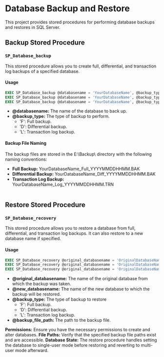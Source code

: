 # Database Backup and Restore

This project provides stored procedures for performing database backups and restores in SQL Server. 

## Backup Stored Procedure

### `SP_Database_backup`

This stored procedure allows you to create full, differential, and transaction log backups of a specified database.

#### Usage

```sql
EXEC SP_Database_backup @databasename = 'YourDatabaseName', @backup_type = 'F';
EXEC SP_Database_backup @databasename = 'YourDatabaseName', @backup_type = 'D';
EXEC SP_Database_backup @databasename = 'YourDatabaseName', @backup_type = 'L';
```
- **@databasename:** The name of the database to back up. <br>
- **@backup_type:** The type of backup to perform. <br>
  - 'F': Full backup. <br>
  - 'D': Differential backup. <br>
  - 'L': Transaction log backup. <br>

#### Backup File Naming
The backup files are stored in the E:\Backup\ directory with the following naming conventions:

- **Full Backup:** YourDatabaseName_Full_YYYYMMDDHHMM.BAK
- **Differential Backup:** YourDatabaseName_Diff_YYYYMMDDHHMM.BAK
- **Transaction Log Backup:** YourDatabaseName_Log_YYYYMMDDHHMM.TRN <br> <br>


## Restore Stored Procedure

### `SP_Database_recovery`

This stored procedure allows you to restore a database from full, differential, and transaction log backups. It can also restore to a new database name if specified.
#### Usage

```sql
EXEC SP_Database_recovery @original_databasename = 'OriginalDatabaseName', @new_databasename = 'NewDatabaseName', @backup_type = 'F', @backup_file_path = 'Path\OriginalDatabaseNameYYYYMMDDHHMM.BAK';<br>
EXEC SP_Database_recovery @original_databasename = 'OriginalDatabaseName', @new_databasename = 'NewDatabaseName', @backup_type = 'D', @backup_file_path = 'Path\OriginalDatabaseName_Diff_YYYYMMDDHHMM.BAK';<br>
EXEC SP_Database_recovery @original_databasename = 'OriginalDatabaseName', @new_databasename = 'NewDatabaseName', @backup_type = 'L', @backup_file_path = 'Path\OriginalDatabaseName_Log_YYYYMMDDHHMM.TRN';

```
- **@original_databasename:** The name of the original database from which the backup was taken.
- **@new_databasename:** The name of the new database to which the backup will be restored.
- **@backup_type:** The type of backup to restore
  - 'F': Full backup.
  - 'D': Differential backup.
  - 'L': Transaction log backup.
- **@backup_file_path:** The path to the backup file.

**Permissions:** Ensure you have the necessary permissions to create and alter databases.
**File Paths:** Verify that the specified backup file paths exist and are accessible.
**Database State:** The restore procedure handles setting the database to single-user mode before restoring and reverting to multi-user mode afterward.


